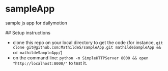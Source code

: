 # sampleApp
sample js app for dailymotion 



## Setup instructions

- clone this repo on your local directory to get the code (for instance, `git clone git@github.com:MathildeS/sampleApp.git mathildeSampleApp && cd mathildeSampleApp/`)
- on the command line: `python -m SimpleHTTPServer 8000 && open "http://localhost:8000/"` to test it.